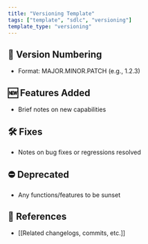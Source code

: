 ```yaml
---
title: "Versioning Template"
tags: ["template", "sdlc", "versioning"]
template_type: "versioning"
---
```


## 🔖 Version Numbering
- Format: MAJOR.MINOR.PATCH (e.g., 1.2.3)

## 🆕 Features Added
- Brief notes on new capabilities

## 🛠 Fixes
- Notes on bug fixes or regressions resolved

## ⛔ Deprecated
- Any functions/features to be sunset

## 🔗 References
- [[Related changelogs, commits, etc.]]
